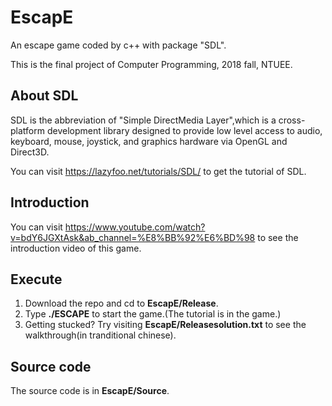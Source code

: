 # EscapE #
An escape game coded by c++ with package "SDL".

This is the final project of Computer Programming, 2018 fall, NTUEE.
## About SDL ##
SDL is the abbreviation of "Simple DirectMedia Layer",which is a cross-platform development library designed to provide low level access to audio, keyboard, mouse, joystick, and graphics hardware via OpenGL and Direct3D.

You can visit https://lazyfoo.net/tutorials/SDL/ to get the tutorial of SDL.

## Introduction ##
You can visit https://www.youtube.com/watch?v=bdY6JGXtAsk&ab_channel=%E8%BB%92%E6%BD%98 to see the introduction video of this game.

## Execute ##
1. Download the repo and cd to **EscapE/Release**.
2. Type **./ESCAPE** to start the game.(The tutorial is in the game.)
3. Getting stucked? Try visiting **EscapE/Releasesolution.txt** to see the walkthrough(in tranditional chinese).

## Source code ##
The source code is in **EscapE/Source**.
